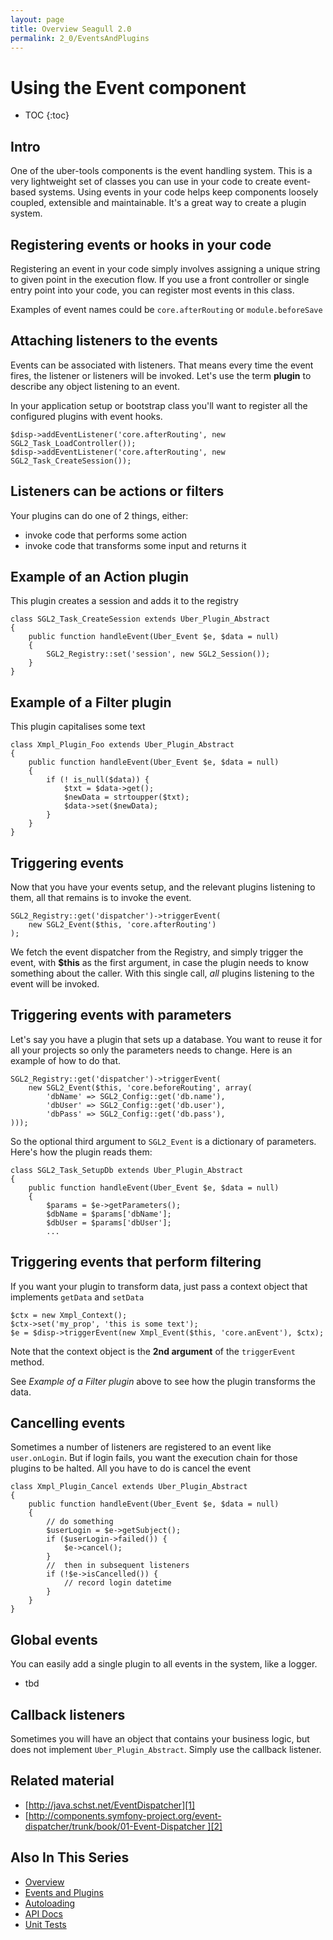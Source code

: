 ```yaml
---
layout: page
title: Overview Seagull 2.0
permalink: 2_0/EventsAndPlugins
---
```


<!-- Name: 2_0/EventsAndPlugins -->
<!-- Version: 4 -->
<!-- Last-Modified: 2010/03/26 11:20:33 -->
<!-- Author: demian -->
<!-- Status: Updated -->

# Using the Event component
* TOC
{:toc}

## Intro
One of the uber-tools components is the event handling system.  This is a very lightweight set of classes you can use in your code to create event-based systems.  Using events in your code helps keep components loosely coupled, extensible and maintainable.  It's a great way to create a plugin system.

## Registering events or hooks in your code

Registering an event in your code simply involves assigning a unique string to given point in the execution flow.  If you use a front controller or single entry point into your code, you can register most events in this class.

Examples of event names could be `core.afterRouting` or `module.beforeSave`

## Attaching listeners to the events

Events can be associated with listeners.  That means every time the event fires, the listener or listeners will be invoked.  Let's use the term __plugin__ to describe any object listening to an event.

In your application setup or bootstrap class you'll want to register all the configured plugins with event hooks.

	$disp->addEventListener('core.afterRouting', new SGL2_Task_LoadController());
	$disp->addEventListener('core.afterRouting', new SGL2_Task_CreateSession());

## Listeners can be actions or filters

Your plugins can do one of 2 things, either:

 * invoke code that performs some action
 * invoke code that transforms some input and returns it

## Example of an Action plugin

This plugin creates a session and adds it to the registry


	class SGL2_Task_CreateSession extends Uber_Plugin_Abstract
	{
	    public function handleEvent(Uber_Event $e, $data = null)
	    {
	        SGL2_Registry::set('session', new SGL2_Session());
	    }
	}

## Example of a Filter plugin

This plugin capitalises some text


	class Xmpl_Plugin_Foo extends Uber_Plugin_Abstract
	{
	    public function handleEvent(Uber_Event $e, $data = null)
	    {
	        if (! is_null($data)) {
	            $txt = $data->get();
	            $newData = strtoupper($txt);
	            $data->set($newData);
	        }
	    }
	}

## Triggering events

Now that you have your events setup, and the relevant plugins listening to them, all that remains is to invoke the event.


	SGL2_Registry::get('dispatcher')->triggerEvent(
	    new SGL2_Event($this, 'core.afterRouting')
	);

We fetch the event dispatcher from the Registry, and simply trigger the event, with __$this__ as the first argument, in case the  plugin needs to know something about the caller.  With this single call, *all* plugins listening to the event will be invoked.

## Triggering events with parameters

Let's say you have a plugin that sets up a database.  You want to reuse it for all your projects so only the parameters needs to change.  Here is an example of how to do that.


	SGL2_Registry::get('dispatcher')->triggerEvent(
	    new SGL2_Event($this, 'core.beforeRouting', array(
	        'dbName' => SGL2_Config::get('db.name'),
	        'dbUser' => SGL2_Config::get('db.user'),
	        'dbPass' => SGL2_Config::get('db.pass'),
	)));

So the optional third argument to `SGL2_Event` is a dictionary of parameters.  Here's how the plugin reads them:


	class SGL2_Task_SetupDb extends Uber_Plugin_Abstract
	{
	    public function handleEvent(Uber_Event $e, $data = null)
	    {
	        $params = $e->getParameters();
	        $dbName = $params['dbName'];
	        $dbUser = $params['dbUser'];
	        ...

## Triggering events that perform filtering

If you want your plugin to transform data, just pass a context object that implements `getData` and `setData`



	$ctx = new Xmpl_Context();
	$ctx->set('my_prop', 'this is some text');
	$e = $disp->triggerEvent(new Xmpl_Event($this, 'core.anEvent'), $ctx);        

Note that the context object is the __2nd argument__ of the `triggerEvent` method.

See *Example of a Filter plugin* above to see how the plugin transforms the data.

## Cancelling events

Sometimes a number of listeners are registered to an event like `user.onLogin`.  But if login fails, you want the execution chain for those plugins to be halted.  All you have to do is cancel the event



	class Xmpl_Plugin_Cancel extends Uber_Plugin_Abstract
	{
	    public function handleEvent(Uber_Event $e, $data = null)
	    {
	        // do something
	        $userLogin = $e->getSubject();
	        if ($userLogin->failed()) {
	            $e->cancel();
	        }
	        //  then in subsequent listeners
	        if (!$e->isCancelled()) {
	            // record login datetime
	        }
	    }
	}

## Global events

You can easily add a single plugin to all events in the system, like a logger.

* tbd

## Callback listeners

Sometimes you will have an object that contains your business logic, but does not implement `Uber_Plugin_Abstract`. Simply use the callback listener.

## Related material

 * [http://java.schst.net/EventDispatcher][1]
 * [http://components.symfony-project.org/event-dispatcher/trunk/book/01-Event-Dispatcher ][2]

## Also In This Series

 - [Overview][3]
 - [Events and Plugins][4]
 - [Autoloading][5]
 - [API Docs][6]
 - [Unit Tests][7]

[1]:	http://java.schst.net/EventDispatcher
[2]:	http://components.symfony-project.org/event-dispatcher/trunk/book/01-Event-Dispatcher%20
[3]:	/2_0/Overview.html
[4]:	/2_0/EventsAndPlugins.html
[5]:	/2_0/AutoLoading.html
[6]:	/2_0/ApiDocs.html
[7]:	/2_0/UnitTests.html